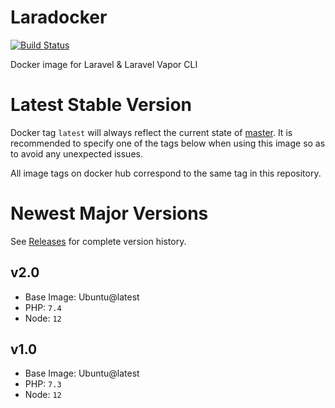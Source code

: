# Laradocker
[![Build Status](https://img.shields.io/docker/cloud/build/bredmorg/laradocker?style=flat-square)](https://hub.docker.com/repository/docker/bredmorg/laradocker)

Docker image for Laravel & Laravel Vapor CLI


# Latest Stable Version
Docker tag `latest` will always reflect the current state of [master](https://github.com/bredmor/laradocker/tree/master). It is recommended to specify one of the tags below when using this image so as to avoid any unexpected issues. 

All image tags on docker hub correspond to the same tag in this repository.

# Newest Major Versions
See [Releases](https://github.com/bredmor/laradocker/releases) for complete version history.

## v2.0
- Base Image: Ubuntu@latest
- PHP: `7.4`
- Node: `12`

## v1.0
- Base Image: Ubuntu@latest
- PHP: `7.3`
- Node: `12`
